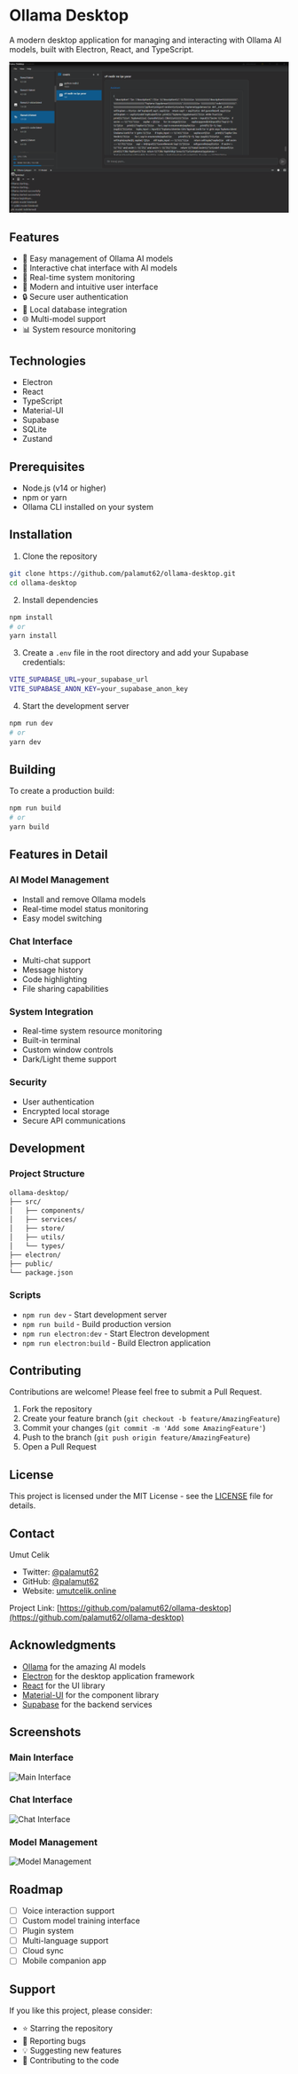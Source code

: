 ﻿
# Ollama Desktop

A modern desktop application for managing and interacting with Ollama AI models, built with Electron, React, and TypeScript.

![Ollama Desktop Screenshot](ollama.png)

## Features

- 🤖 Easy management of Ollama AI models
- 💬 Interactive chat interface with AI models
- 🔄 Real-time system monitoring
- 🎨 Modern and intuitive user interface
- 🔒 Secure user authentication
- 💾 Local database integration
- 🌐 Multi-model support
- 📊 System resource monitoring

## Technologies

- Electron
- React
- TypeScript
- Material-UI
- Supabase
- SQLite
- Zustand

## Prerequisites

- Node.js (v14 or higher)
- npm or yarn
- Ollama CLI installed on your system

## Installation

1. Clone the repository
```bash
git clone https://github.com/palamut62/ollama-desktop.git
cd ollama-desktop
```

2. Install dependencies
```bash
npm install
# or
yarn install
```

3. Create a `.env` file in the root directory and add your Supabase credentials:
```bash
VITE_SUPABASE_URL=your_supabase_url
VITE_SUPABASE_ANON_KEY=your_supabase_anon_key
```

4. Start the development server
```bash
npm run dev
# or
yarn dev
```

## Building

To create a production build:
```bash
npm run build
# or
yarn build
```

## Features in Detail

### AI Model Management
- Install and remove Ollama models
- Real-time model status monitoring
- Easy model switching

### Chat Interface
- Multi-chat support
- Message history
- Code highlighting
- File sharing capabilities

### System Integration
- Real-time system resource monitoring
- Built-in terminal
- Custom window controls
- Dark/Light theme support

### Security
- User authentication
- Encrypted local storage
- Secure API communications

## Development

### Project Structure
```
ollama-desktop/
├── src/
│   ├── components/
│   ├── services/
│   ├── store/
│   ├── utils/
│   └── types/
├── electron/
├── public/
└── package.json
```

### Scripts
- `npm run dev` - Start development server
- `npm run build` - Build production version
- `npm run electron:dev` - Start Electron development
- `npm run electron:build` - Build Electron application

## Contributing

Contributions are welcome! Please feel free to submit a Pull Request.

1. Fork the repository
2. Create your feature branch (`git checkout -b feature/AmazingFeature`)
3. Commit your changes (`git commit -m 'Add some AmazingFeature'`)
4. Push to the branch (`git push origin feature/AmazingFeature`)
5. Open a Pull Request

## License

This project is licensed under the MIT License - see the [LICENSE](LICENSE) file for details.

## Contact

Umut Celik
- Twitter: [@palamut62](https://twitter.com/palamut62)
- GitHub: [@palamut62](https://github.com/palamut62)
- Website: [umutcelik.online](https://umutcelik.online)

Project Link: [https://github.com/palamut62/ollama-desktop](https://github.com/palamut62/ollama-desktop)

## Acknowledgments

- [Ollama](https://ollama.ai) for the amazing AI models
- [Electron](https://www.electronjs.org) for the desktop application framework
- [React](https://reactjs.org) for the UI library
- [Material-UI](https://mui.com) for the component library
- [Supabase](https://supabase.io) for the backend services

## Screenshots

### Main Interface
![Main Interface](screenshots/main.png)

### Chat Interface
![Chat Interface](screenshots/chat.png)

### Model Management
![Model Management](screenshots/models.png)

## Roadmap

- [ ] Voice interaction support
- [ ] Custom model training interface
- [ ] Plugin system
- [ ] Multi-language support
- [ ] Cloud sync
- [ ] Mobile companion app

## Support

If you like this project, please consider:
- ⭐ Starring the repository
- 🐛 Reporting bugs
- 💡 Suggesting new features
- 🤝 Contributing to the code
```


